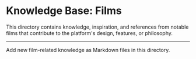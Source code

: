 # Knowledge Base: Films

This directory contains knowledge, inspiration, and references from notable films that contribute to the platform's design, features, or philosophy.

---
Add new film-related knowledge as Markdown files in this directory.
